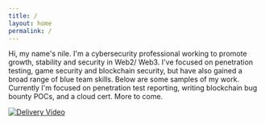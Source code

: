 ```yaml
---
title: /
layout: home
permalink: /
---
```


Hi, my name's nile. I'm a cybersecurity professional working to promote growth, stability and security in Web2/ Web3. I've focused on penetration testing, game security and blockchain security, but have also gained a broad range of blue team skills. Below are some samples of my work. Currently I'm focused on penetration test reporting, writing blockchain bug bounty POCs, and a cloud cert. More to come.


[![Delivery Video](https://img.youtube.com/vi/oru4SNJuhCo/1.jpg)](https://www.youtube.com/watch?v=YOUTUBE_VIDEO_ID_HERE)
